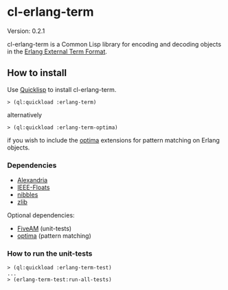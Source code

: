 cl-erlang-term
==============

Version: 0.2.1

cl-erlang-term is a Common Lisp library for encoding and decoding objects in the
[Erlang External Term Format](http://erlang.org/doc/apps/erts/erl_ext_dist.html).


How to install
--------------

Use [Quicklisp](http://www.quicklisp.org/) to install cl-erlang-term.

    > (ql:quickload :erlang-term)

alternatively

    > (ql:quickload :erlang-term-optima)

if you wish to include the [optima](https://github.com/m2ym/optima) extensions
for pattern matching on Erlang objects.

### Dependencies

- [Alexandria](http://common-lisp.net/project/alexandria/)
- [IEEE-Floats](http://common-lisp.net/projects/ieee-floats/)
- [nibbles](http://method-combination.net/lisp/nibbles/)
- [zlib](http://common-lisp.net/projects/zlib/)

Optional dependencies:

- [FiveAM](http://common-lisp.net/project/fiveam/) (unit-tests)
- [optima](https://github.com/m2ym/optima) (pattern matching)

### How to run the unit-tests

    > (ql:quickload :erlang-term-test)
    ...
    > (erlang-term-test:run-all-tests)
